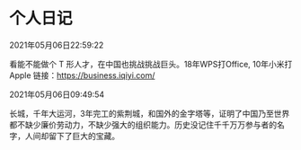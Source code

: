 # 个人日记

2021年05月06日22:59:22

看能不能做个 T 形人才，在中国也挑战挑战巨头。18年WPS打Office, 10年小米打Apple
链接：https://business.iqiyi.com/


2021年05月06日09:49:54

长城，千年大运河，3年完工的紫荆城，和国外的金字塔等，证明了中国乃至世界都不缺少廉价劳动力，不缺少强大的组织能力。历史没记住千千万万参与者的名字，人间却留下了巨大的宝藏。










